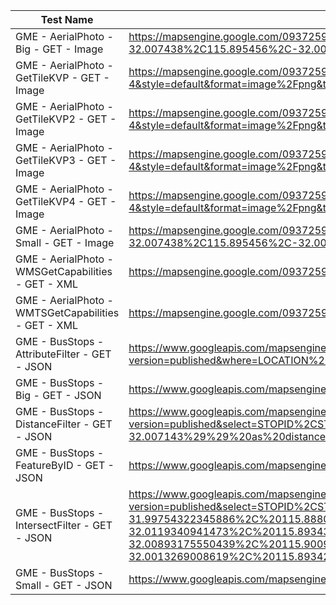 | Test Name                                           	| URL                                                                                                                                                                                                                                                                                                                                                                                                                                                                                                                                                                                                                                                                                                                                                                                                                                                                                                                                                                                                                      	|
|-----------------------------------------------------	|--------------------------------------------------------------------------------------------------------------------------------------------------------------------------------------------------------------------------------------------------------------------------------------------------------------------------------------------------------------------------------------------------------------------------------------------------------------------------------------------------------------------------------------------------------------------------------------------------------------------------------------------------------------------------------------------------------------------------------------------------------------------------------------------------------------------------------------------------------------------------------------------------------------------------------------------------------------------------------------------------------------------------	|
| GME - AerialPhoto - Big - GET - Image               	| https://mapsengine.google.com/09372590152434720789-03311849775732631692-4/wms/?service=wms&version=1.1.1&request=GetMap&srs=EPSG%3A4326&format=image%2Fpng&height=500&width=500&bbox=115.894855%2C-32.007438%2C115.895456%2C-32.006877&layers=09372590152434720789-02344374277596842979-4&styles=&key=                                                                                                                                                                                                                                                                                                                                                                                                                                                                                                                                                                                                                                                                                                                   	|
| GME - AerialPhoto - GetTileKVP - GET - Image        	| https://mapsengine.google.com/09372590152434720789-03311849775732631692-4/wmts/?service=wmts&version=1.0.0&request=GetTile&exceptions=XML&layer=09372590152434720789-02344374277596842979-4&style=default&format=image%2Fpng&tilematrixset=EPSG%3A900913&tilematrix=EPSG%3A900913%3A19&tilerow=311390&tilecol=430928&key=                                                                                                                                                                                                                                                                                                                                                                                                                                                                                                                                                                                                                                                                                                	|
| GME - AerialPhoto - GetTileKVP2 - GET - Image       	| https://mapsengine.google.com/09372590152434720789-03311849775732631692-4/wmts/?service=wmts&version=1.0.0&request=GetTile&exceptions=XML&layer=09372590152434720789-02344374277596842979-4&style=default&format=image%2Fpng&tilematrixset=EPSG%3A900913&tilematrix=EPSG%3A900913%3A19&tilerow=311389&tilecol=430929&key=                                                                                                                                                                                                                                                                                                                                                                                                                                                                                                                                                                                                                                                                                                	|
| GME - AerialPhoto - GetTileKVP3 - GET - Image       	| https://mapsengine.google.com/09372590152434720789-03311849775732631692-4/wmts/?service=wmts&version=1.0.0&request=GetTile&exceptions=XML&layer=09372590152434720789-02344374277596842979-4&style=default&format=image%2Fpng&tilematrixset=EPSG%3A900913&tilematrix=EPSG%3A900913%3A19&tilerow=311388&tilecol=430930&key=                                                                                                                                                                                                                                                                                                                                                                                                                                                                                                                                                                                                                                                                                                	|
| GME - AerialPhoto - GetTileKVP4 - GET - Image       	| https://mapsengine.google.com/09372590152434720789-03311849775732631692-4/wmts/?service=wmts&version=1.0.0&request=GetTile&exceptions=XML&layer=09372590152434720789-02344374277596842979-4&style=default&format=image%2Fpng&tilematrixset=EPSG%3A900913&tilematrix=EPSG%3A900913%3A19&tilerow=311388&tilecol=430931&key=                                                                                                                                                                                                                                                                                                                                                                                                                                                                                                                                                                                                                                                                                                	|
| GME - AerialPhoto - Small - GET - Image             	| https://mapsengine.google.com/09372590152434720789-03311849775732631692-4/wms/?service=wms&version=1.1.1&request=GetMap&srs=EPSG%3A4326&format=image%2Fpng&height=50&width=50&bbox=115.894855%2C-32.007438%2C115.895456%2C-32.006877&layers=09372590152434720789-02344374277596842979-4&styles=&key=                                                                                                                                                                                                                                                                                                                                                                                                                                                                                                                                                                                                                                                                                                                     	|
| GME - AerialPhoto - WMSGetCapabilities - GET - XML  	| https://mapsengine.google.com/09372590152434720789-03311849775732631692-4/wms/?service=wms&version=1.3.0&request=GetCapabilities&exceptions=XML&key=                                                                                                                                                                                                                                                                                                                                                                                                                                                                                                                                                                                                                                                                                                                                                                                                                                                                     	|
| GME - AerialPhoto - WMTSGetCapabilities - GET - XML 	| https://mapsengine.google.com/09372590152434720789-03311849775732631692-4/wmts/?service=wmts&version=1.0.0&request=GetCapabilities&exceptions=XML&key=                                                                                                                                                                                                                                                                                                                                                                                                                                                                                                                                                                                                                                                                                                                                                                                                                                                                   	|
| GME - BusStops - AttributeFilter - GET - JSON       	| https://www.googleapis.com/mapsengine/v1/tables/09372590152434720789-08620406515972909896/features?version=published&where=LOCATION%20CONTAINS%20%27Curtin%27%20AND%20SUBURB%20CONTAINS%20%27BENTLEY%27%20AND%20STATUS%20CONTAINS%20%27Active%27&key=                                                                                                                                                                                                                                                                                                                                                                                                                                                                                                                                                                                                                                                                                                                                                                    	|
| GME - BusStops - Big - GET - JSON                   	| https://www.googleapis.com/mapsengine/v1/tables/09372590152434720789-08620406515972909896/features?version=published&maxResults=500&key=                                                                                                                                                                                                                                                                                                                                                                                                                                                                                                                                                                                                                                                                                                                                                                                                                                                                                 	|
| GME - BusStops - DistanceFilter - GET - JSON        	| https://www.googleapis.com/mapsengine/v1/tables/09372590152434720789-08620406515972909896/features?version=published&select=STOPID%2CSTOPNAME%2CSTOPTYPE%2CSTATUS%2CLOCATION%2CSUBURB%2Cgeometry%2CST_Distance%28geometry%2CST_POINT%28115.895095%2C-32.007143%29%29%20as%20distance&orderBy=distance&limit=1&where=STATUS%20CONTAINS%20%27Active%27&key=                                                                                                                                                                                                                                                                                                                                                                                                                                                                                                                                                                                                                                                                	|
| GME - BusStops - FeatureByID - GET - JSON           	| https://www.googleapis.com/mapsengine/v1/tables/09372590152434720789-08620406515972909896/features/1847?version=published&maxResults=25&key=                                                                                                                                                                                                                                                                                                                                                                                                                                                                                                                                                                                                                                                                                                                                                                                                                                                                             	|
| GME - BusStops - IntersectFilter - GET - JSON       	| https://www.googleapis.com/mapsengine/v1/tables/09372590152434720789-08620406515972909896/features?version=published&select=STOPID%2CSTOPNAME%2CSTOPTYPE%2CSTATUS%2CLOCATION%2CSUBURB%2Cgeometry&orderBy=STOPNAME&where=STATUS%20CONTAINS%20%27Active%27&intersects=POLYGON%28%28115.8861773031899%20-31.99754322345886%2C%20115.8880417106566%20-32.00575228301201%2C%20115.8860718954193%20-32.01293450013328%2C%20115.894379415096%20-32.01350664629256%2C%20115.8939605952021%20-32.0119340941473%2C%20115.8934324720389%20-32.01154462279226%2C%20115.8937844220442%20-32.01021176821627%2C%20115.897005592728%20-32.0078328487639%2C%20115.8998850276332%20-32.00893175550439%2C%20115.9009673001542%20-32.00825477399166%2C%20115.8971881688856%20-32.00516242141832%2C%20115.8963344811994%20-32.0038082005204%2C%20115.8954071313707%20-32.0013269008619%2C%20115.8934248136717%20-31.99897245405646%2C%20115.890330338636%20-31.99790449476763%2C%20115.8861773031899%20-31.99754322345886%29%29&limit=75&key= 	|
| GME - BusStops - Small - GET - JSON                 	| https://www.googleapis.com/mapsengine/v1/tables/09372590152434720789-08620406515972909896/features?version=published&maxResults=25&select=STOPID%2CSTOPNAME%2CSTOPTYPE%2Cgeometry&key=                                                                                                                                                                                                                                                                                                                                                                                                                                                                                                                                                                                                                                                                                                                                                                                                                                   	|
